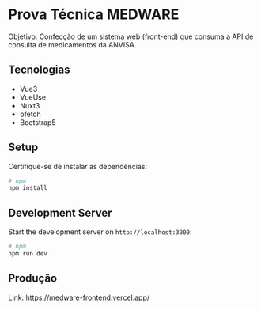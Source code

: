 # Prova Técnica MEDWARE

Objetivo: Confecção de um sistema web (front-end) que consuma a API de consulta de
medicamentos da ANVISA.

## Tecnologias
- Vue3
- VueUse
- Nuxt3
- ofetch
- Bootstrap5

## Setup

Certifique-se de instalar as dependências:

```bash
# npm
npm install
```

## Development Server

Start the development server on `http://localhost:3000`:

```bash
# npm
npm run dev
```

## Produção

Link: https://medware-frontend.vercel.app/
